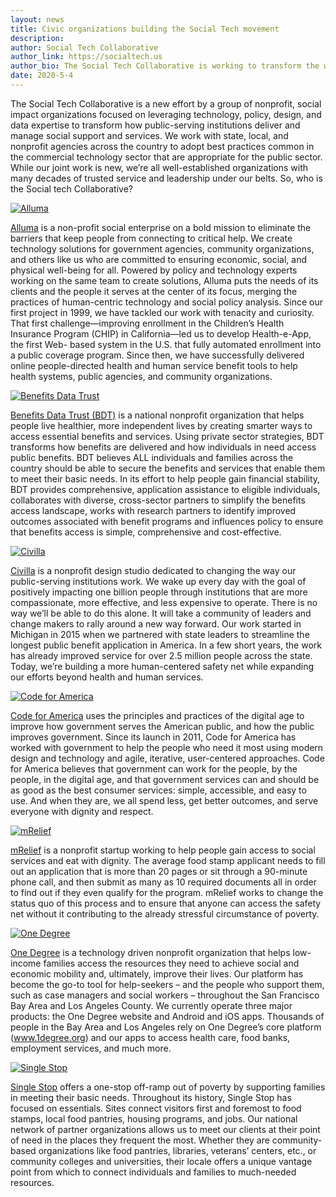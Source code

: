 ```yaml
---
layout: news
title: Civic organizations building the Social Tech movement
description:
author: Social Tech Collaborative
author_link: https://socialtech.us
author_bio: The Social Tech Collaborative is working to transform the way technology powers social services. <a href="/about">Learn more.</a>
date: 2020-5-4
---
```


The Social Tech Collaborative is a new effort by a group of nonprofit, social impact organizations focused on leveraging technology, policy, design, and data expertise to transform how public-serving institutions deliver and manage social support and services. We work with state, local, and nonprofit agencies across the country to adopt best practices common in the commercial technology sector that are appropriate for the public sector. While our joint work is new, we’re all well-established organizations with many decades of trusted service and leadership under our belts. So, who is the Social tech Collaborative?

<div class="col-lg-3">
  <a href="https://www.alluma.org/"><img src="{{site.url}}/{{site.baseurl}}/assets/img/logos/logo-alluma.png" alt="Alluma" title="Alluma" class="vert"></a>
</div>

<a href="https://alluma.org">Alluma</a> is a non-profit social enterprise on a bold mission to eliminate the barriers that keep people from connecting to critical help. We create technology solutions for government agencies, community organizations, and others like us who are committed to ensuring economic, social, and physical well-being for all. Powered by policy and technology experts working on the same team to create solutions, Alluma puts the needs of its clients and the people it serves at the center of its focus, merging the practices of human-centric technology and social policy analysis. Since our first project in 1999, we have tackled our work with tenacity and curiosity. That first challenge—improving enrollment in the Children’s Health Insurance Program (CHIP) in California—led us to develop Health-e-App, the first Web- based system in the U.S. that fully automated enrollment into a public coverage program. Since then, we have successfully delivered online people-directed health and human service benefit tools to help health systems, public agencies, and community organizations.
<br>

<div class="col-lg-3">
<a href="https://bdtrust.org/"><img src="{{site.url}}/{{site.baseurl}}/assets/img/logos/logo-benefitsdatatrust.png" alt="Benefits Data Trust" title="Benefits Data Trust" class="horiz"></a>
</div>

<a href="https://bdtrust.org">Benefits Data Trust (BDT)</a> is a national nonprofit organization that helps people live healthier, more independent lives by creating smarter ways to access essential benefits and services. Using private sector strategies, BDT transforms how benefits are delivered and how individuals in need access public benefits. BDT believes ALL individuals and families across the country should be able to secure the benefits and services that enable them to meet their basic needs. In its effort to help people gain financial stability, BDT provides comprehensive, application assistance to eligible individuals, collaborates with diverse, cross-sector partners to simplify the benefits access landscape, works with research partners to identify improved outcomes associated with benefit programs and influences policy to ensure that benefits access is simple, comprehensive and cost-effective.
<br>

<div class="col-lg-3">
<a href="https://www.civilla.com/"><img src="{{site.url}}/{{site.baseurl}}/assets/img/logos/logo-civilla.png" alt="Civilla" title="Civilla" class="horiz"></a>
</div>

<a href="https://civilla.com">Civilla</a> is a nonprofit design studio dedicated to changing the way our public-serving institutions work. We wake up every day with the goal of positively impacting one billion people through institutions that are more compassionate, more effective, and less expensive to operate. There is no way we’ll be able to do this alone. It will take a community of leaders and change makers to rally around a new way forward. Our work started in Michigan in 2015 when we partnered with state leaders to streamline the longest public benefit application in America. In a few short years, the work has already improved service for over 2.5 million people across the state. Today, we’re building a more human-centered safety net while expanding our efforts beyond health and human services.
<br>

<div class="col-lg-3">
<a href="https://www.codeforamerica.org/"><img src="{{site.url}}/{{site.baseurl}}/assets/img/logos/logo-cfa.png" alt="Code for America" title="Code for America" class="horiz"></a>
</div>

<a href="https://codeforamerica.org">Code for America</a> uses the principles and practices of the digital age to improve how government serves the American public, and how the public improves government. Since its launch in 2011, Code for America has worked with government to help the people who need it most using modern design and technology and agile, iterative, user-centered approaches. Code for America believes that government can work for the people, by the people, in the digital age, and that government services can and should be as good as the best consumer services: simple, accessible, and easy to use. And when they are, we all spend less, get better outcomes, and serve everyone with dignity and respect.
<br>

<div class="col-lg-3">
<a href="https://www.mrelief.com"><img src="{{site.url}}/{{site.baseurl}}/assets/img/logos/logo-mrelief.svg" alt="mRelief" title="mRelief" class="vert"></a>
</div>

<a href="https://mrelief.com">mRelief</a> is a nonprofit startup working to help people gain access to social services and eat with dignity. The average food stamp applicant needs to fill out an application that is more than 20 pages or sit through a 90-minute phone call, and then submit as many as 10 required documents all in order to find out if they even qualify for the program. mRelief works to change the status quo of this process and to ensure that anyone can access the safety net without it contributing to the already stressful circumstance of poverty.
<br>

<div class="col-lg-3">
<a href="https://www.1degree.org/"><img src="{{site.url}}/{{site.baseurl}}/assets/img/logos/logo-onedegree.png" alt="One Degree" title="One Degree" class="sq"></a>
</div>

<a href="https://degree.org">One Degree</a> is a technology driven nonprofit organization that helps low-income families access the resources they need to achieve social and economic mobility and, ultimately, improve their lives. Our platform has become the go-to tool for help-seekers – and the people who support them, such as case managers and social workers – throughout the San Francisco Bay Area and Los Angeles County. We currently operate three major products: the One Degree website and Android and iOS apps. Thousands of people in the Bay Area and Los Angeles rely on One Degree’s core platform (www.1degree.org) and our apps to access health care, food banks, employment services, and much more.
<br>

<div class="col-lg-3">
<a href="https://singlestopusa.org/"><img src="{{site.url}}/{{site.baseurl}}/assets/img/logos/logo-singlestop.svg" alt="Single Stop" title="Single Stop" class="sq"></a>
</div>

<a href="https://singlestopusa.org">Single Stop</a> offers a one-stop off-ramp out of poverty by supporting families in meeting their basic needs. Throughout its history, Single Stop has focused on essentials. Sites connect visitors first and foremost to food stamps, local food pantries, housing programs, and jobs. Our national network of partner organizations allows us to meet our clients at their point of need in the places they frequent the most. Whether they are community-based organizations like food pantries, libraries, veterans’ centers, etc., or community colleges and universities, their locale offers a unique vantage point from which to connect individuals and families to much-needed resources.
